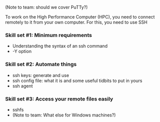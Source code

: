 (Note to team: should we cover PuTTy?)

To work on the High Performance Computer (HPC), you need to connect remotely to it from your own computer.
For this, you need to use SSH

### Skill set #1: Minimum requirements
 * Understanding the syntax of an ssh command
 * -Y option

### Skill set #2: Automate things
 * ssh keys: generate and use
 * ssh config file: what it is and some useful tidbits to put in yours
 * ssh agent

### Skill set #3: Access your remote files easily
 * sshfs
 * (Note to team: What else for Windows machines?)